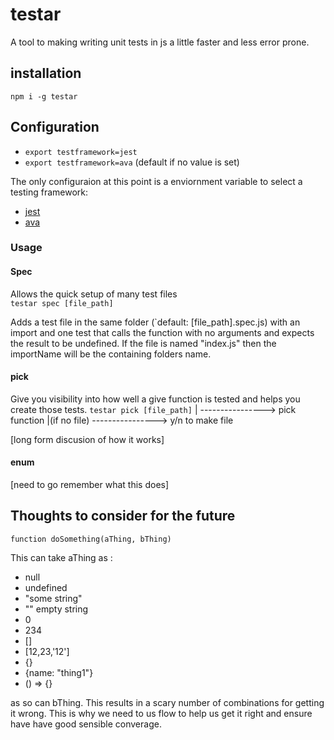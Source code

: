 
# testar

A tool to making writing unit tests in js a little faster and less error prone.

## installation

`npm i -g testar`

## Configuration
  - `export testframework=jest`
  - `export testframework=ava` (default if no value is set)

The only configuraion at this point is a enviornment variable to select a testing framework:
  - [jest](https://github.com/facebook/jest)
  - [ava](https://github.com/avajs/ava)


### Usage

#### Spec

Allows the quick setup of many test files  
`testar spec [file_path]`

Adds a test file in the same folder (`default: [file_path].spec.js) with an import and one test that calls the function with no arguments and expects the result to be undefined. If the file is named "index.js" then the importName will be the containing folders name.

#### pick

Give you visibility into how well a give function is tested and helps you create those tests.
`testar pick [file_path]`
|
----------------> pick function
|(if no file)
----------------> y/n to make file

[long form discusion of how it works]


#### enum

[need to go remember what this does]




## Thoughts to consider for the future

```
function doSomething(aThing, bThing) 
```

This can take aThing as :
 - null
 - undefined
 - "some string"
 - "" empty string
 - 0
 - 234 
 - []
 - [12,23,'12']
 - {}
 - {name: "thing1"}
 - () => {}

as so can bThing. This results in a scary number of combinations for getting it
wrong. This is why we need to us flow to help us get it right and ensure have
have good sensible converage.


